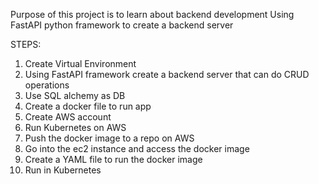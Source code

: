 Purpose of this project is to learn about backend development
Using FastAPI python framework to create a backend server 

STEPS:
1. Create Virtual Environment
2. Using FastAPI framework create a backend server that can do CRUD operations
3. Use SQL alchemy as DB
3. Create a docker file to run app
4. Create AWS account
5. Run Kubernetes on AWS
6. Push the docker image to a repo on AWS
7. Go into the ec2 instance and access the docker image
8. Create a YAML file to run the docker image 
9. Run in Kubernetes
